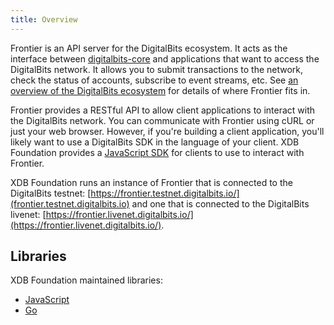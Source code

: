 ```yaml
---
title: Overview
---
```


Frontier is an API server for the DigitalBits ecosystem.  It acts as the interface between [digitalbits-core](https://github.com/xdbfoundation/DigitalBits) and applications that want to access the DigitalBits network. It allows you to submit transactions to the network, check the status of accounts, subscribe to event streams, etc. See [an overview of the DigitalBits ecosystem](https://developers.digitalbits.io/guides/get-started/index.html) for details of where Frontier fits in.

Frontier provides a RESTful API to allow client applications to interact with the DigitalBits network. You can communicate with Frontier using cURL or just your web browser. However, if you're building a client application, you'll likely want to use a DigitalBits SDK in the language of your client.
XDB Foundation provides a [JavaScript SDK](https://developers.digitalbits.io/xdb-digitalbits-sdk/reference/index.html) for clients to use to interact with Frontier.

XDB Foundation runs an instance of Frontier that is connected to the DigitalBits testnet: [https://frontier.testnet.digitalbits.io/](frontier.testnet.digitalbits.io) and one that is connected to the DigitalBits livenet:
[https://frontier.livenet.digitalbits.io/](https://frontier.livenet.digitalbits.io/).

## Libraries

XDB Foundation maintained libraries:

- [JavaScript](https://github.com/xdbfoundation/xdb-digitalbits-sdk)
- [Go](https://github.com/xdbfoundation/go/tree/master/clients/frontierclient)

